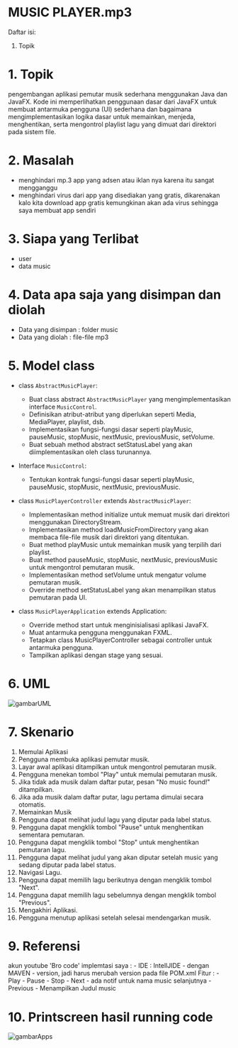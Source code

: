<h1><b>MUSIC PLAYER.mp3</b></h1>

Daftar isi:
1. <a src="https://github.com/ZIDANIDROS/4522210012-Husein-Zidan-UAS-PBO-?tab=readme-ov-file#1-Topik">Topik</a>

# 1. Topik
  pengembangan aplikasi pemutar musik sederhana menggunakan Java dan JavaFX. Kode ini memperlihatkan penggunaan dasar dari JavaFX untuk membuat antarmuka pengguna (UI) sederhana dan bagaimana mengimplementasikan logika dasar untuk memainkan, menjeda, menghentikan, serta mengontrol playlist lagu yang dimuat dari direktori pada sistem file.

# 2. Masalah
  - menghindari mp.3 app yang adsen atau iklan nya karena itu sangat mengganggu
  - menghindari virus dari app yang disediakan yang gratis, dikarenakan kalo kita download app gratis kemungkinan akan ada virus sehingga saya membuat app sendiri

# 3. Siapa yang Terlibat
  - user
  - data music

# 4. Data apa saja yang disimpan dan diolah
  - Data yang disimpan : folder music
  - Data yang diolah   : file-file mp3

# 5. Model class
  * class ```AbstractMusicPlayer```:
      - Buat class abstract ```AbstractMusicPlayer``` yang mengimplementasikan interface ```MusicControl```.
      - Definisikan atribut-atribut yang diperlukan seperti Media, MediaPlayer, playlist, dsb.
      - Implementasikan fungsi-fungsi dasar seperti playMusic, pauseMusic, stopMusic, nextMusic, previousMusic, setVolume.
      - Buat sebuah method abstract setStatusLabel yang akan diimplementasikan oleh class turunannya.
  
  * Interface ```MusicControl```:
      - Tentukan kontrak fungsi-fungsi dasar seperti playMusic, pauseMusic, stopMusic, nextMusic, previousMusic.
  
  * class ```MusicPlayerController``` extends ```AbstractMusicPlayer```:
      - Implementasikan method initialize untuk memuat musik dari direktori menggunakan DirectoryStream.
      - Implementasikan method loadMusicFromDirectory yang akan membaca file-file musik dari direktori yang ditentukan.
      - Buat method playMusic untuk memainkan musik yang terpilih dari playlist.
      - Buat method pauseMusic, stopMusic, nextMusic, previousMusic untuk mengontrol pemutaran musik.
      - Implementasikan method setVolume untuk mengatur volume pemutaran musik.
      - Override method setStatusLabel yang akan menampilkan status pemutaran pada UI.
  
  * class ```MusicPlayerApplication``` extends Application:
      - Override method start untuk menginisialisasi aplikasi JavaFX.
      - Muat antarmuka pengguna menggunakan FXML.
      - Tetapkan class MusicPlayerController sebagai controller untuk antarmuka pengguna.
      - Tampilkan aplikasi dengan stage yang sesuai.

# 6. UML
<img src="https://github.com/ZIDANIDROS/uas-PBO/blob/main/screenshoot/UML.JPG" alt="gambarUML" align="bottom">

# 7. Skenario
1. Memulai Aplikasi
2. Pengguna membuka aplikasi pemutar musik.
3. Layar awal aplikasi ditampilkan untuk mengontrol pemutaran musik.
4. Pengguna menekan tombol "Play" untuk memulai pemutaran musik.
5. Jika tidak ada musik dalam daftar putar, pesan "No music found!" ditampilkan.
6. Jika ada musik dalam daftar putar, lagu pertama dimulai secara otomatis.
7. Memainkan Musik
8. Pengguna dapat melihat judul lagu yang diputar pada label status.
9. Pengguna dapat mengklik tombol "Pause" untuk menghentikan sementara pemutaran.
10. Pengguna dapat mengklik tombol "Stop" untuk menghentikan pemutaran lagu.
11. Pengguna dapat melihat judul yang akan diputar setelah music yang sedang diputar pada label status.
12. Navigasi Lagu.
13. Pengguna dapat memilih lagu berikutnya dengan mengklik tombol "Next".
14. Pengguna dapat memilih lagu sebelumnya dengan mengklik tombol "Previous".
15. Mengakhiri Aplikasi.
16. Pengguna menutup aplikasi setelah selesai mendengarkan musik.

# 9. Referensi
akun youtube 'Bro code' <link src="https://www.youtube.com/watch?v=-D2OIekCKes&t=830s">
implemtasi saya :
                  - IDE : IntellJIDE
                  - dengan MAVEN
                  - version, jadi harus merubah version pada file POM.xml
Fitur :
       - Play
       - Pause
       - Stop
       - Next
       - ada notif untuk nama music selanjutnya
       - Previous
       - Menampilkan Judul music

# 10. Printscreen hasil running code
<img src="https://github.com/ZIDANIDROS/uas-PBO/blob/main/screenshoot/gambaran%20app.JPG" alt="gambarApps" align="bottom">
